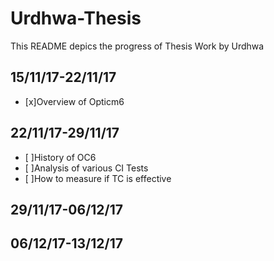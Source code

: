 # Urdhwa-Thesis
This README depics the progress of Thesis Work by Urdhwa
## 15/11/17-22/11/17
- [x]Overview of Opticm6
## 22/11/17-29/11/17
- [ ]History of OC6
- [ ]Analysis of various CI Tests
- [ ]How to measure if TC is effective
## 29/11/17-06/12/17
## 06/12/17-13/12/17
